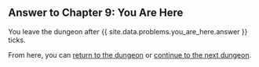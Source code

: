 ## Answer to Chapter 9: You Are Here

You leave the dungeon after {{ site.data.problems.you_are_here.answer }} ticks.

From here, you can [return to the dungeon](../../../chapters/09/you-are-here.md) or [continue to the next dungeon](../../../chapters/10/a-grain-of-truth.md).
